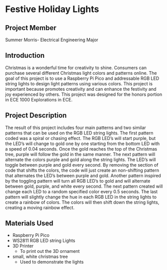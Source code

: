 # Festive Holiday Lights
## Project Member
Summer Morris- Electrical Engineering Major
## Introduction
Christmas is a wonderful time for creativity to shine. Consumers can purchase several different Christmas light colors and patterns online. The goal of this project is to use a Raspberry Pi Pico and addressable RGB LED string lights to design light patterns using various colors. This project is important because promotes creativity and can enhance the festivity and joy experienced by others. This project was designed for the honors portion in ECE 1000 Explorations in ECE. 
## Project Description
The result of this project includes four main patterns and two similar patterns that can be used on the RGB LED string lights. The first pattern coded was a spiral or chasing effect. The RGB LED’s will start purple, but the LED’s will change to gold one by one starting from the bottom LED with a speed of 0.04 seconds. Once the gold reaches the top of the Christmas tree, purple will follow the gold in the same manner. The next pattern will alternate the colors purple and gold along the string lights. The LED’s will toggle between purple and gold every second. By removing the section of code that shifts the colors, the code will just create an non-shifting pattern that alternates the LED’s between purple and gold. Another pattern inspired by the toggling pattern will turn all RGB LED’s to gold and will alternate between gold, purple, and white every second. The next pattern created will change each LED to a random specified color every 0.5 seconds. The last pattern will slightly change the hue in each RGB LED in the string lights to create a rainbow of colors. The colors will then shift down the string lights, creating a moving rainbow effect.
## Materials Used
* Raspberry Pi Pico
* WS2811 RGB LED string Lights
* 3D Printer
  * To print out the 3D ornament
* small, white christmas tree
  * Used to demonstrate the lights
